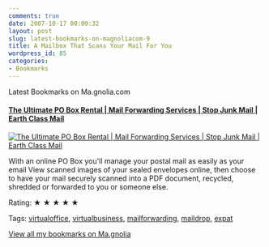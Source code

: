 ```yaml
---
comments: true
date: 2007-10-17 00:00:32
layout: post
slug: latest-bookmarks-on-magnoliacom-9
title: A Mailbox That Scans Your Mail For You
wordpress_id: 85
categories:
- Bookmarks
---
```


Latest Bookmarks on Ma.gnolia.com

#### [The Ultimate PO Box Rental | Mail Forwarding Services  | Stop Junk Mail  | Earth Class Mail](http://www.earthclassmail.com/)

[![The Ultimate PO Box Rental | Mail Forwarding Services  | Stop Junk Mail  | Earth Class Mail](http://scst.srv.girafa.com/srv/i?i=sc010159&r=earthclassmail.com&s=4b7cf1ba9cdf6cf4)](http://www.earthclassmail.com/)

With an online PO Box you'll manage your postal mail as easily as your email
View scanned images of your sealed envelopes online, then choose to have your mail securely scanned into a PDF document, recycled, shredded or forwarded to you or someone else.

Rating: ★ ★ ★ ★ ★

Tags: [virtualoffice](http://ma.gnolia.com/people/ivanoats/tags/virtualoffice), [virtualbusiness](http://ma.gnolia.com/people/ivanoats/tags/virtualbusiness), [mailforwarding](http://ma.gnolia.com/people/ivanoats/tags/mailforwarding), [maildrop](http://ma.gnolia.com/people/ivanoats/tags/maildrop), [expat](http://ma.gnolia.com/people/ivanoats/tags/expat)

[View all my bookmarks on Ma.gnolia](http://ma.gnolia.com/people/ivanoats/bookmarks)
